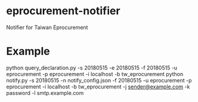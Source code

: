 # eprocurement-notifier
Notifier for Taiwan Eprocurement

# Example
python query_declaration.py -s 20180515 -e 20180515 -f 20180515 -u eprocurement -p eprocurement -i localhost -b tw_eprocurement
python notify.py -s 20180515 -n notify_config.json -f 20180515 -u eprocurement -p eprocurement -i localhost -b tw_eprocurement -j sender@example.com -k password -l smtp.example.com